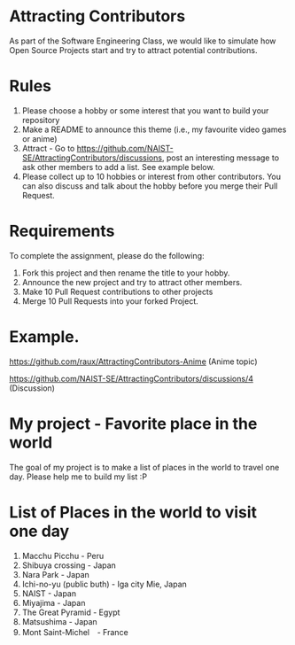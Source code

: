 # Attracting Contributors
As part of the Software Engineering Class, we would like to simulate how Open Source Projects start and try to attract potential contributions.

# Rules

1. Please choose a hobby or some interest that you want to build your repository
2. Make a README to announce this theme (i.e., my favourite video games or anime)
3. Attract - Go to https://github.com/NAIST-SE/AttractingContributors/discussions, post an interesting message to ask other members to add a list. See example below.
4. Please collect up to 10 hobbies or interest from other contributors. You can also discuss and talk about the hobby before you merge their Pull Request.

# Requirements
To complete the assignment, please do the following:
1. Fork this project and then rename the title to your hobby. 
2. Announce the new project and try to attract other members.
3. Make 10 Pull Request contributions to other projects
4. Merge 10 Pull Requests into your forked Project.

# Example. 
https://github.com/raux/AttractingContributors-Anime (Anime topic)

https://github.com/NAIST-SE/AttractingContributors/discussions/4 (Discussion)

# My project - Favorite place in the world
The goal of my project is to make a list of places in the world to travel one day.
Please help me to build my list :P

# List of Places in the world to visit one day
1. Macchu Picchu - Peru
2. Shibuya crossing - Japan
3. Nara Park - Japan
4. Ichi-no-yu (public buth) - Iga city Mie, Japan
5. NAIST - Japan
6. Miyajima - Japan
7. The Great Pyramid - Egypt
8. Matsushima - Japan
9. Mont Saint-Michel　- France
